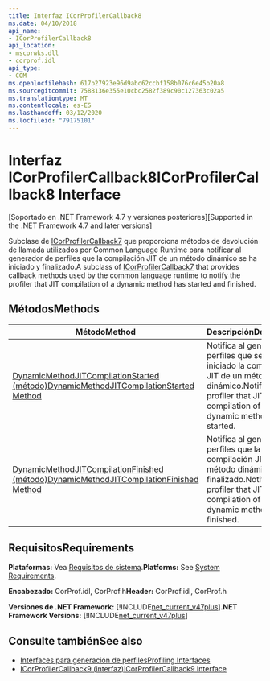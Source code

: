```yaml
---
title: Interfaz ICorProfilerCallback8
ms.date: 04/10/2018
api_name:
- ICorProfilerCallback8
api_location:
- mscorwks.dll
- corprof.idl
api_type:
- COM
ms.openlocfilehash: 617b27923e96d9abc62ccbf158b076c6e45b20a8
ms.sourcegitcommit: 7588136e355e10cbc2582f389c90c127363c02a5
ms.translationtype: MT
ms.contentlocale: es-ES
ms.lasthandoff: 03/12/2020
ms.locfileid: "79175101"
---
```

# <a name="icorprofilercallback8-interface"></a><span data-ttu-id="151e5-102">Interfaz ICorProfilerCallback8</span><span class="sxs-lookup"><span data-stu-id="151e5-102">ICorProfilerCallback8 Interface</span></span>
<span data-ttu-id="151e5-103">[Soportado en .NET Framework 4.7 y versiones posteriores]</span><span class="sxs-lookup"><span data-stu-id="151e5-103">[Supported in the .NET Framework 4.7 and later versions]</span></span>  

 <span data-ttu-id="151e5-104">Subclase de [ICorProfilerCallback7](icorprofilercallback7-interface.md) que proporciona métodos de devolución de llamada utilizados por Common Language Runtime para notificar al generador de perfiles que la compilación JIT de un método dinámico se ha iniciado y finalizado.</span><span class="sxs-lookup"><span data-stu-id="151e5-104">A subclass of [ICorProfilerCallback7](icorprofilercallback7-interface.md) that provides callback methods used by the common language runtime to notify the profiler that JIT compilation of a dynamic method has started and finished.</span></span>
  
## <a name="methods"></a><span data-ttu-id="151e5-105">Métodos</span><span class="sxs-lookup"><span data-stu-id="151e5-105">Methods</span></span>  
  
|<span data-ttu-id="151e5-106">Método</span><span class="sxs-lookup"><span data-stu-id="151e5-106">Method</span></span>|<span data-ttu-id="151e5-107">Descripción</span><span class="sxs-lookup"><span data-stu-id="151e5-107">Description</span></span>|  
|------------|-----------------|  
|[<span data-ttu-id="151e5-108">DynamicMethodJITCompilationStarted (método)</span><span class="sxs-lookup"><span data-stu-id="151e5-108">DynamicMethodJITCompilationStarted Method</span></span>](icorprofilercallback8-dynamicmethodjitcompilationstarted-method.md)|<span data-ttu-id="151e5-109">Notifica al generador de perfiles que se ha iniciado la compilación JIT de un método dinámico.</span><span class="sxs-lookup"><span data-stu-id="151e5-109">Notifies the profiler that JIT compilation of a dynamic method has started.</span></span>|  
|[<span data-ttu-id="151e5-110">DynamicMethodJITCompilationFinished (método)</span><span class="sxs-lookup"><span data-stu-id="151e5-110">DynamicMethodJITCompilationFinished Method</span></span>](icorprofilercallback8-dynamicmethodjitcompilationfinished-method.md)|<span data-ttu-id="151e5-111">Notifica al generador de perfiles que la compilación JIT de un método dinámico ha finalizado.</span><span class="sxs-lookup"><span data-stu-id="151e5-111">Notifies the profiler that JIT compilation of a dynamic method has finished.</span></span>|  
  
## <a name="requirements"></a><span data-ttu-id="151e5-112">Requisitos</span><span class="sxs-lookup"><span data-stu-id="151e5-112">Requirements</span></span>  
 <span data-ttu-id="151e5-113">**Plataformas:** Vea [Requisitos de sistema](../../get-started/system-requirements.md).</span><span class="sxs-lookup"><span data-stu-id="151e5-113">**Platforms:** See [System Requirements](../../get-started/system-requirements.md).</span></span>  
  
 <span data-ttu-id="151e5-114">**Encabezado:** CorProf.idl, CorProf.h</span><span class="sxs-lookup"><span data-stu-id="151e5-114">**Header:** CorProf.idl, CorProf.h</span></span>  
  
<span data-ttu-id="151e5-115">**Versiones de .NET Framework:** [!INCLUDE[net_current_v47plus](../../../../includes/net-current-v47plus.md)]</span><span class="sxs-lookup"><span data-stu-id="151e5-115">**.NET Framework Versions:** [!INCLUDE[net_current_v47plus](../../../../includes/net-current-v47plus.md)]</span></span>  

## <a name="see-also"></a><span data-ttu-id="151e5-116">Consulte también</span><span class="sxs-lookup"><span data-stu-id="151e5-116">See also</span></span>

- [<span data-ttu-id="151e5-117">Interfaces para generación de perfiles</span><span class="sxs-lookup"><span data-stu-id="151e5-117">Profiling Interfaces</span></span>](profiling-interfaces.md)
- [<span data-ttu-id="151e5-118">ICorProfilerCallback9 (interfaz)</span><span class="sxs-lookup"><span data-stu-id="151e5-118">ICorProfilerCallback9 Interface</span></span>](icorprofilercallback9-interface.md)
